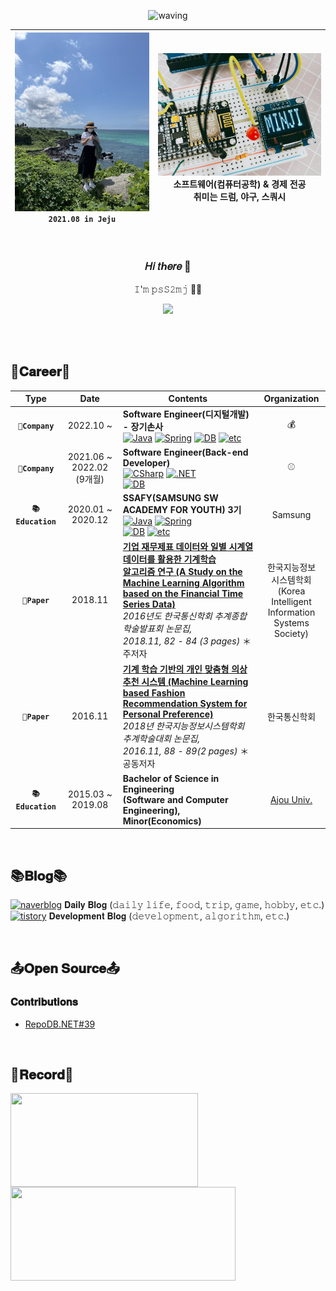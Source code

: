 <div align='center'>
  
![waving](https://capsule-render.vercel.app/api?type=waving&height=200&text=I'm%20Software%20Engineer%20MinJi👩🏻‍💻!&fontSize=50&fontAlign=50&fontAlignY=40&color=gradient&animation=twinkling$desc=Junior%20Developer&descAlignY=51&descAlign=62)

<!-- <img src="./image/MINJI_PROFILE_2021.08.jpg" width="40%">
<img src="./image/MINJI.jpg" width="50%"> -->

![image.jpg1](./image/MINJI_PROFILE_2021.08.jpg) `2021.08 in Jeju` |![image.jpg2](./image/MINJI.jpg) 소프트웨어(컴퓨터공학) & 경제 전공 <br> 취미는 드럼, 야구, 스쿼시 <!-- <br></br>I love computer💻 -->
--- | --- | 

<br>
  
### 𝐻𝑖 𝑡ℎ𝑒𝑟𝑒 👋
𝙸'𝚖 𝚙𝚜𝚂𝟸𝚖𝚓 🐼💜
  
<img src="https://img1.daumcdn.net/thumb/R1280x0/?scode=mtistory2&fname=https%3A%2F%2Fk.kakaocdn.net%2Fdn%2FbkcvbQ%2FbtqDbk1c3vl%2Fk77M8e0QIQT7HksaFWMhg0%2Fimg.png" width="20%">
  
<br><br>
  
</div>
  
<!-- 연혁 -->
## 🌳𝐂𝐚𝐫𝐞𝐞𝐫🌳

<div align='center'>

|         Type          |       Date        | Contents                                  |  Organization   |
| :-------------------: | :---------------: | --------------------------------- | :-------------: |
|   **`🌱Company`**   |     2022.10 ~    | **Software Engineer(디지털개발) - 장기손사** <br>[![Java](https://img.shields.io/badge/language-Java-brightgreen?logo=Java)]() [![Spring](https://img.shields.io/badge/framework-Spring-blueviolet?logo=SpringBoot)]() [![DB](https://img.shields.io/badge/database-Oracle-blue?logo=Oracle)]() [![etc](https://img.shields.io/badge/etc-DA＃5_modeler-red)]() |    💰    |
|   **`🌱Company`**   |     2021.06 ~ 2022.02 <br>(9개월)    | **Software Engineer(Back-end Developer)** <br>[![CSharp](https://img.shields.io/badge/language-CSharp_·_JavaScript-brightgreen?logo=CSharp)]() [![.NET](https://img.shields.io/badge/framework-ASP.NET_Core_MVC-blueviolet?logo=.NET)]() <br>[![DB](https://img.shields.io/badge/database-MS--SQL_·_MariaDB-blue?logo=MariaDB)]() |    ⚾    |
|   **`📚Education`**  | 2020.01 ~ 2020.12 | **SSAFY(SAMSUNG SW ACADEMY FOR YOUTH) 3기** <br>[![Java](https://img.shields.io/badge/language-Java_·_JavaScript_·_Python-brightgreen?logo=Java)]() [![Spring](https://img.shields.io/badge/framework-Spring_Boot_·_Vue.js-blueviolet?logo=SpringBoot)]() <br>[![DB](https://img.shields.io/badge/database-MySQL-blue?logo=MySQL)]() [![etc](https://img.shields.io/badge/etc-YOLOv5-red)]() |  Samsung  |
|   **`📜Paper`**  | 2018.11 | **[기업 재무제표 데이터와 일별 시계열 데이터를 활용한 기계학습<br> 알고리즘 연구 (A Study on the Machine Learning Algorithm<br> based on the Financial Time Series Data)](https://www.dbpia.co.kr/journal/articleDetail?nodeId=NODE07608136)** <br>_2016년도 한국통신학회 추계종합학술발표회 논문집, <br>2018.11, 82 - 84 (3 pages)_ ＊주저자 |  한국지능정보<br>시스템학회<br>(Korea Intelligent <br>Information <br>Systems Society)  |
|   **`📜Paper`**  | 2016.11 | **[기계 학습 기반의 개인 맞춤형 의상 추천 시스템 (Machine Learning<br> based Fashion Recommendation System for Personal Preference)](https://www.dbpia.co.kr/journal/articleDetail?nodeId=NODE07082985)** <br>_2018년 한국지능정보시스템학회 추계학술대회 논문집, <br>2016.11, 88 - 89(2 pages)_ ＊공동저자 |  한국통신학회  |
|  **`📚Education`** | 2015.03 ~ 2019.08 | **Bachelor of Science in Engineering<br>(Software and Computer Engineering), Minor(Economics)** | [Ajou Univ.](https://www.ajou.ac.kr/kr/index.do) |

</div>
<br>

## 📚𝐁𝐥𝐨𝐠📚

<!-- badges -->
[![naverblog](https://img.shields.io/badge/naverblog-badge?style=flat-squre&logo=Blogger&logoColor=white)](https://blog.naver.com/ming___jee) 𝐃𝐚𝐢𝐥𝐲 𝐁𝐥𝐨𝐠 (𝚍𝚊𝚒𝚕𝚢 𝚕𝚒𝚏𝚎, 𝚏𝚘𝚘𝚍, 𝚝𝚛𝚒𝚙, 𝚐𝚊𝚖𝚎, 𝚑𝚘𝚋𝚋𝚢, 𝚎𝚝𝚌.)
<br>
[![tistory](https://img.shields.io/badge/-tistory-orange?style=flat-squre&logo=Micro.blog&logoColor=white)](https://ming-jee.tistory.com/) 𝐃𝐞𝐯𝐞𝐥𝐨𝐩𝐦𝐞𝐧𝐭 𝐁𝐥𝐨𝐠 (𝚍𝚎𝚟𝚎𝚕𝚘𝚙𝚖𝚎𝚗𝚝, 𝚊𝚕𝚐𝚘𝚛𝚒𝚝𝚑𝚖, 𝚎𝚝𝚌.)
  
<br>

## 📤𝐎𝐩𝐞𝐧 𝐒𝐨𝐮𝐫𝐜𝐞📤
  
</div>

### 𝐂𝐨𝐧𝐭𝐫𝐢𝐛𝐮𝐭𝐢𝐨𝐧𝐬
- [RepoDB.NET#39](https://github.com/mikependon/RepoDB.NET/pull/39)
  
<br>

## 💾𝐑𝐞𝐜𝐨𝐫𝐝💾

<!-- 백준 티어, Github  -->
<!-- [![Solved.ac psS2mj](http://mazassumnida.wtf/api/mini/generate_badge?boj=psS2mj)](https://solved.ac/psS2mj) -->

<!-- [![Solved.ac psS2mj](http://mazassumnida.wtf/api/v2/generate_badge?boj=psS2mj)](https://solved.ac/psS2mj) -->
  
<img align='center' width="300px" height="150px" src="https://github-readme-stats.vercel.app/api/top-langs/?username=psS2mj&layout=compact&theme=dracula"/>

<img align='center' width="360px" height="150px" src="https://github-readme-stats.vercel.app/api?username=psS2mj&&show_icons=true&theme=dracula"/> 

</div>
